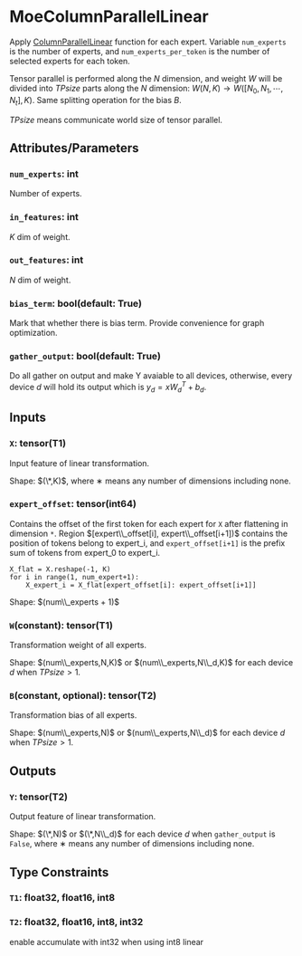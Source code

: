 # MoeColumnParallelLinear

Apply [ColumnParallelLinear](./ColumnParallelLinear.md) function for each expert. Variable `num_experts` is the number of experts, and `num_experts_per_token` is the number of selected experts for each token. 

Tensor parallel is performed along the $N$ dimension, and weight $W$ will be divided into $TPsize$ parts along the $N$ dimension: $W(N,K) \rightarrow W([N_0,N_1,\cdots,N_t], K)$. Same splitting operation for the bias $B$.

$TPsize$ means communicate world size of tensor parallel.

## Attributes/Parameters

### `num_experts`: int

Number of experts.

### `in_features`: int

$K$ dim of weight.

### `out_features`: int

$N$ dim of weight.

### `bias_term`: bool(default: True)

Mark that whether there is bias term. Provide convenience for graph optimization.

### `gather_output`: bool(default: True)

Do all gather on output and make Y avaiable to all devices, otherwise, every device $d$ will hold its output which is $y_d = xW_d^T+b_d$.

## Inputs

### `X`: tensor(T1)

Input feature of linear transformation.

Shape: $(\*,K)$, where $∗$ means any number of dimensions including none.

### `expert_offset`: tensor(int64)

Contains the offset of the first token for each expert for `X` after flattening in dimension `*`. Region $[expert\\_offset[i], expert\\_offset[i+1])$ contains the position of tokens belong to expert_i, and `expert_offset[i+1]` is the prefix sum of tokens from expert_0 to expert_i.

```
X_flat = X.reshape(-1, K)
for i in range(1, num_expert+1):
    X_expert_i = X_flat[expert_offset[i]: expert_offset[i+1]]
```

Shape: $(num\\_experts + 1)$

### `W`(constant): tensor(T1)

Transformation weight of all experts.

Shape: $(num\\_experts,N,K)$ or $(num\\_experts,N\\_d,K)$ for each device $d$ when $TPsize > 1$. 

### `B`(constant, optional): tensor(T2)

Transformation bias of all experts.

Shape: $(num\\_experts,N)$ or $(num\\_experts,N\\_d)$ for each device $d$ when $TPsize > 1$.

## Outputs

### `Y`: tensor(T2)

Output feature of linear transformation.

Shape: $(\*,N)$ or $(\*,N\\_d)$ for each device $d$ when `gather_output` is `False`, where $∗$ means any number of dimensions including none.

## Type Constraints

### `T1`: float32, float16, int8

### `T2`: float32, float16, int8, int32

enable accumulate with int32 when using int8 linear